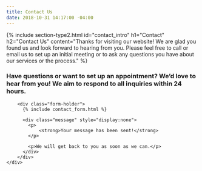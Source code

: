 ```yaml
---
title: Contact Us
date: 2018-10-31 14:17:00 -04:00
---
```


{% include section-type2.html
    id="contact_intro"
    h1="Contact"
    h2="Contact Us"
    content="Thanks for visiting our website!  We are glad you found us and look forward to hearing from you. Please feel free to call or email us to set up an initial meeting or to ask any questions you have about our services or the process."
%}

<section class="contact-form-holder">
    <div class="section-content">
        <h3 class="callout">
            Have questions or want to set up an appointment? We’d love to hear from you!  We aim to respond to all inquiries within 24 hours.
        </h3>

        <div class="form-holder">
          {% include contact_form.html %}

          <div class="message" style="display:none">
            <p>
                <strong>Your message has been sent!</strong>
            </p>

            <p>We will get back to you as soon as we can.</p>
          </div>
        </div>
    </div>
</section>
